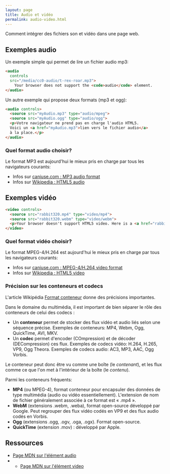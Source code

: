 ```yaml
---
layout: page
title: Audio et vidéo
permalink: audio-video.html
---
```


Comment intégrer des fichiers son et vidéo dans une page web.

## Exemples audio

Un exemple simple qui permet de lire un fichier audio mp3:

```html
<audio
  controls
  src="/media/cc0-audio/t-rex-roar.mp3">
    Your browser does not support the <code>audio</code> element.
</audio>
```

Un autre exemple qui propose deux formats (mp3 et ogg):

```html
<audio controls>
  <source src="myAudio.mp3" type="audio/mpeg">
  <source src="myAudio.ogg" type="audio/ogg">
  <p>Votre navigateur ne prend pas en charge l'audio HTML5.
  Voici un <a href="myAudio.mp3">lien vers le fichier audio</a>
  à la place.</p>
</audio>
```

### Quel format audio choisir?

Le format MP3 est aujourd'hui le mieux pris en charge par tous les navigateurs courants:

- Infos sur [caniuse.com : MP3 audio format](https://caniuse.com/mp3)
- Infos sur [Wikipedia : HTML5 audio](https://en.wikipedia.org/wiki/HTML5_video)

## Exemples vidéo

```html
<video controls>
  <source src="rabbit320.mp4" type="video/mp4">
  <source src="rabbit320.webm" type="video/webm">
  <p>Your browser doesn't support HTML5 video. Here is a <a href="rabbit320.mp4">link to the video</a> instead.</p>
</video>
```

### Quel format vidéo choisir?

Le format MPEG-4/H.264 est aujourd'hui le mieux pris en charge par tous les navigateurs courants:

- Infos sur [caniuse.com : MPEG-4/H.264 video format](https://caniuse.com/mpeg4)
- Infos sur [Wikipedia : HTML5 video](https://en.wikipedia.org/wiki/HTML5_video)

### Précision sur les conteneurs et codecs

L'article Wikipédia [Format conteneur](https://fr.wikipedia.org/wiki/Format_conteneur) donne des précisions importantes.

Dans le domaine du multimédia, il est important de bien séparer le rôle des conteneurs de celui des codecs :

- Un **conteneur** permet de stocker des flux vidéo et audio liés selon une séquence précise. Exemples de conteneurs: MP4, Webm, Ogg, QuickTime, AVI, MKV.
- Un **codec** permet d'encoder (COmpression) et de décoder (DECompression) ces flux. Exemples de codecs vidéo: H.264, H.265, VP9, Ogg Theora. Exemples de codecs audio: AC3, MP3, AAC, Ogg Vorbis.

Le conteneur peut donc être vu comme une boîte (le *contenant*), et les flux comme ce que l'on met à l'intérieur de la boîte (le *contenu*).

Parmi les conteneurs fréquents:

- **MP4** (ou MPEG-4), format conteneur pour encapsuler des données de type multimédia (audio ou vidéo essentiellement). L'extension de nom de fichier généralement associée à ce format est « .mp4 ».
- **WebM** (extensions .webm, .weba), format open-source développé par Google. Peut regrouper des flux vidéo codés en VP9 et des flux audio codés en Vorbis.
- **Ogg** (extensions .ogg, .ogv, .oga, .ogx). Format open-source.
- **QuickTime** (extension .mov) : développé par Apple.

## Ressources

- [Page MDN sur l'élément audio](https://developer.mozilla.org/fr/docs/Web/HTML/Element/audio)
- - [Page MDN sur l'élément video](https://developer.mozilla.org/en-US/docs/Learn/HTML/Multimedia_and_embedding/Video_and_audio_content)